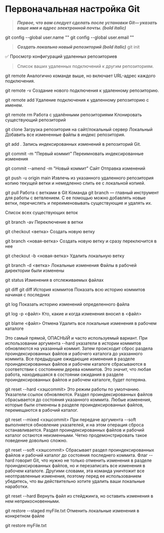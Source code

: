 # Первоначальная настройка Git
> ***Первое, что вам следует сделать после установки Git— указать ваше имя и адрес электронной почты. (bold italic)***

git config --global user.name ""
git config --global user.email ""
> ***Создать локально новый репозиторий (bold italic)***
git init

:white_check_mark: Просмотр конфигураций удаленных репозиториев
> Список ваших удаленных подключений к другим репозиториям.

git remote
Аналогично команде выше, но включает URL-адрес каждого подключения.

  git remote -v
Создание нового подключения к удаленному репозиторию.

  git remote add <name> <url>
Удаление подключения к удаленному репозиторию с именем.

  git remote rm <name>
 Работа с удалёнными репозиториями
Клонировать существующий репозиторий

  git clone <url>
 Загрузка репозитория на сайт/локальный сервер
Локальный
Добавить все измененные файлы в индекс репозитория.

  git add .
Запись индексированных изменений в репозиторий Git.

  git commit -m "Первый коммит"
Переимновать индексированные изменения

  git commit --amend -m "Новый коммит"
Сайт
Отправка изменений

git push -u origin main
Извлечь из указанного удаленного репозитория копию текущей ветки и немедленно слить ее с локальной копией.

git pull
 Работа с ветками в Git
Команда git branch — главный инструмент для работы с ветвлением. С ее помощью можно добавлять новые ветки, перечислять и переименовывать существующие и удалять их.

Список всех существующих веток

  git branch -av
Переключение в ветки

  git checkout <ветка>
Создать новую ветку

  git branch <новая-ветка>
Создать новую ветку и сразу переключится в нее

  git checkout -b <новая-ветка>
Удалить локальную ветку

  git branch -d <ветка>
 Локальные изменения
Файлы в рабочей директории были изменены

  git status
Изменения в отслеживаемых файлах

  git diff
  git diff <commit1> <commit2>
 История коммитов
Показать всю историю коммитов начиная с последних

  git log
Показать историю изменений определенного файла

  git log -p <файл>
Кто, какие и когда изменения вносил в <файл>

  git blame <файл>
 Отмена
Удалить все локальные изменения в рабочем каталоге

Это самый прямой, ОПАСНЫЙ и часто используемый вариант. При использовании аргумента --hard указатели в истории коммитов обновляются на указанный коммит. Затем происходит сброс раздела проиндексированных файлов и рабочего каталога до указанного коммита. Все предыдущие ожидающие изменения в разделе проиндексированных файлов и рабочем каталоге сбрасываются в соответствии с состоянием дерева коммитов. Это значит, что любая работа, находившаяся в состоянии ожидания в разделе проиндексированных файлов и рабочем каталоге, будет потеряна.

git reset --hard <хэшcommit>
Это режим работы по умолчанию. Указатели ссылок обновляются. Раздел проиндексированных файлов сбрасывается до состояния указанного коммита. Любые изменения, которые были отменены в разделе проиндексированных файлов, перемещаются в рабочий каталог.

git reset --mixed <хэшcommit>
При передаче аргумента --soft выполняется обновление указателей, и на этом операция сброса останавливается. Раздел проиндексированных файлов и рабочий каталог остаются неизменными. Четко продемонстрировать такое поведение довольно сложно.

git reset --soft <хэшcommit>
Сбрасывает раздел проиндексированных файлов и рабочий каталог до состояния последнего коммита. Флаг --hard говорит Git, что нужно не только отменить изменения в разделе проиндексированных файлов, но и перезаписать все изменения в рабочем каталоге. Другими словами, эта команда уничтожит все неотправленные изменения, поэтому перед ее использованием убедитесь, что вы действительно хотите удалить ваши локальные наработки.

  git reset --hard
Вернуть файл из стейджинга, но оставить изменения в нем неприкосновенными.

  git restore --staged myFile.txt
Отменить локальные изменения в конкретном файле

  git restore myFile.txt